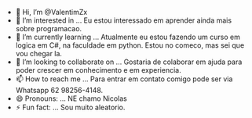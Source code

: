 - 👋 Hi, I’m @ValentimZx 
- 👀 I’m interested in ... Eu estou interessado em aprender ainda mais sobre programacao.
- 🌱 I’m currently learning ... Atualmente eu estou fazendo um curso em logica em C#, na faculdade em python. Estou no comeco, mas sei que vou chegar la.
- 💞️ I’m looking to collaborate on ... Gostaria de colaborar em ajuda para poder crescer em conhecimento e em experiencia.
- 📫 How to reach me ... Para entrar em contato comigo pode ser via Whatsapp 62 98256-4148.
- 😄 Pronouns: ... NE chamo Nicolas
- ⚡ Fun fact: ... Sou muito aleatorio.

<!---
ValentimZx/ValentimZx is a ✨ special ✨ repository because its `README.md` (this file) appears on your GitHub profile.
You can click the Preview link to take a look at your changes.
--->
